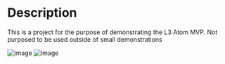 # Description
This is a project for the purpose of demonstrating the L3 Atom MVP. Not purposed to be used outside of small demonstrations

![image](https://user-images.githubusercontent.com/36472478/153997645-c3edd0a7-08b0-4354-9e27-7da3b768222e.png)
![image](https://user-images.githubusercontent.com/36472478/153997678-91478507-a689-4a3c-b9d7-45888f6df721.png)
